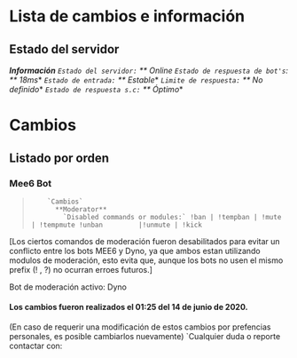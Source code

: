 # Lista de cambios e información 
## **Estado del servidor**
****Información***
    *`Estado del servidor:` ** Online**
    *`Estado de respuesta de bot's`: ** 18ms**
    *`Estado de entrada:` ** Estable**
    *`Limite de respuesta:` ** No definido**
    *`Estado de respuesta s.c:` ** Óptimo**
    
# Cambios 

## Listado por orden

### **Mee6 Bot**
>         `Cambios`
>           **Moderator**
>             `Disabled commands or modules:` !ban | !tempban | !mute | !tempmute !unban         |!unmute | !kick

[Los ciertos comandos de moderación fueron desabilitados para evitar un conflicto entre los bots MEE6 y Dyno, ya que ambos estan utilizando modulos de moderación, esto evita que, aunque los bots no usen el mismo prefix (! , ?) no ocurran erroes futuros.]

Bot de moderación activo:  Dyno
#### Los cambios fueron realizados el 01:25 del 14 de junio de 2020.
(En caso de requerir una modificación de estos cambios por prefencias personales, es posible cambiarlos nuevamente)
`Cualquier duda o reporte contactar con:     